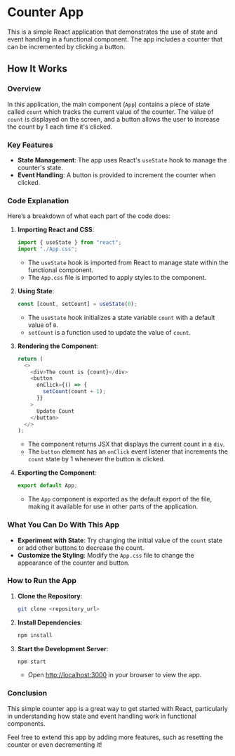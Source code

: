 # Counter App

This is a simple React application that demonstrates the use of state and event handling in a functional component. The app includes a counter that can be incremented by clicking a button.

## How It Works

### Overview

In this application, the main component (`App`) contains a piece of state called `count` which tracks the current value of the counter. The value of `count` is displayed on the screen, and a button allows the user to increase the count by 1 each time it's clicked.

### Key Features

- **State Management**: The app uses React's `useState` hook to manage the counter's state.
- **Event Handling**: A button is provided to increment the counter when clicked.

### Code Explanation

Here’s a breakdown of what each part of the code does:

1. **Importing React and CSS**: 
   ```javascript
   import { useState } from "react";
   import "./App.css";
   ```
   - The `useState` hook is imported from React to manage state within the functional component.
   - The `App.css` file is imported to apply styles to the component.

2. **Using State**:
   ```javascript
   const [count, setCount] = useState(0);
   ```
   - The `useState` hook initializes a state variable `count` with a default value of `0`.
   - `setCount` is a function used to update the value of `count`.

3. **Rendering the Component**:
   ```javascript
   return (
     <>
       <div>The count is {count}</div>
       <button
         onClick={() => {
           setCount(count + 1);
         }}
       >
         Update Count
       </button>
     </>
   );
   ```
   - The component returns JSX that displays the current count in a `div`.
   - The `button` element has an `onClick` event listener that increments the `count` state by 1 whenever the button is clicked.

4. **Exporting the Component**:
   ```javascript
   export default App;
   ```
   - The `App` component is exported as the default export of the file, making it available for use in other parts of the application.

### What You Can Do With This App

- **Experiment with State**: Try changing the initial value of the `count` state or add other buttons to decrease the count.
- **Customize the Styling**: Modify the `App.css` file to change the appearance of the counter and button.

### How to Run the App

1. **Clone the Repository**: 
   ```bash
   git clone <repository_url>
   ```

2. **Install Dependencies**: 
   ```bash
   npm install
   ```

3. **Start the Development Server**: 
   ```bash
   npm start
   ```
   - Open [http://localhost:3000](http://localhost:3000) in your browser to view the app.

### Conclusion

This simple counter app is a great way to get started with React, particularly in understanding how state and event handling work in functional components. 

Feel free to extend this app by adding more features, such as resetting the counter or even decrementing it!
